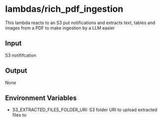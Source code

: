 # lambdas/rich_pdf_ingestion 
This lambda reacts to an S3 put notifications and extracts text, tables and images from a PDF to make ingestion by a LLM easier

## Input
S3 notififcation

## Output
None

## Environment Variables
- S3_EXTRACTED_FILES_FOLDER_URI: S3 folder URI to upload extracted files to